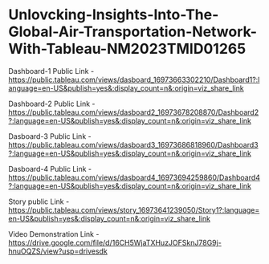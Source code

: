 # Unlovcking-Insights-Into-The-Global-Air-Transportation-Network-With-Tableau-NM2023TMID01265

Dashboard-1 Public Link - https://public.tableau.com/views/dasboard_16973663302210/Dashboard1?:language=en-US&publish=yes&:display_count=n&:origin=viz_share_link

Dashboard-2  Public Link - https://public.tableau.com/views/dasboard2_16973678208870/Dashboard2?:language=en-US&publish=yes&:display_count=n&:origin=viz_share_link

Dasboard-3 Public Link - https://public.tableau.com/views/dasboard3_16973686818960/Dashboard3?:language=en-US&publish=yes&:display_count=n&:origin=viz_share_link

Dasboard-4 Public Link - https://public.tableau.com/views/dasboard4_16973694259860/Dashboard4?:language=en-US&publish=yes&:display_count=n&:origin=viz_share_link

Story public Link - https://public.tableau.com/views/story_16973641239050/Story1?:language=en-US&publish=yes&:display_count=n&:origin=viz_share_link

Video Demonstration Link - https://drive.google.com/file/d/16CH5WjaTXHuzJOFSknJ78G9j-hnuOQZS/view?usp=drivesdk

